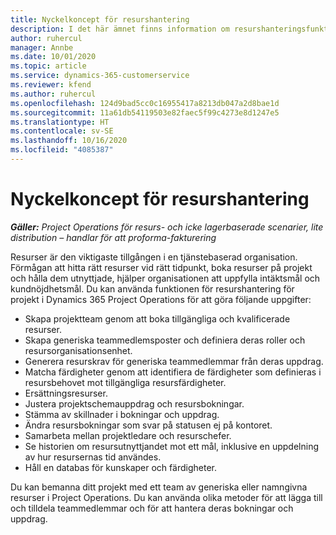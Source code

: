 ```yaml
---
title: Nyckelkoncept för resurshantering
description: I det här ämnet finns information om resurshanteringsfunktioner i Microsoft Dynamics Project Operations.
author: ruhercul
manager: Annbe
ms.date: 10/01/2020
ms.topic: article
ms.service: dynamics-365-customerservice
ms.reviewer: kfend
ms.author: ruhercul
ms.openlocfilehash: 124d9bad5cc0c16955417a8213db047a2d8bae1d
ms.sourcegitcommit: 11a61db54119503e82faec5f99c4273e8d1247e5
ms.translationtype: HT
ms.contentlocale: sv-SE
ms.lasthandoff: 10/16/2020
ms.locfileid: "4085387"
---
```

# <a name="resource-management-key-concepts"></a>Nyckelkoncept för resurshantering

_**Gäller:** Project Operations för resurs- och icke lagerbaserade scenarier, lite distribution – handlar för att proforma-fakturering_

Resurser är den viktigaste tillgången i en tjänstebaserad organisation. Förmågan att hitta rätt resurser vid rätt tidpunkt, boka resurser på projekt och hålla dem utnyttjade, hjälper organisationen att uppfylla intäktsmål och kundnöjdhetsmål. Du kan använda funktionen för resurshantering för projekt i Dynamics 365 Project Operations för att göra följande uppgifter:

- Skapa projektteam genom att boka tillgängliga och kvalificerade resurser.
- Skapa generiska teammedlemsposter och definiera deras roller och resursorganisationsenhet.
- Generera resurskrav för generiska teammedlemmar från deras uppdrag.
- Matcha färdigheter genom att identifiera de färdigheter som definieras i resursbehovet mot tillgängliga resursfärdigheter.
- Ersättningsresurser.
- Justera projektschemauppdrag och resursbokningar.
- Stämma av skillnader i bokningar och uppdrag.
- Ändra resursbokningar som svar på statusen ej på kontoret.
- Samarbeta mellan projektledare och resurschefer.
- Se historien om resursutnyttjandet mot ett mål, inklusive en uppdelning av hur resursernas tid användes.
- Håll en databas för kunskaper och färdigheter.


Du kan bemanna ditt projekt med ett team av generiska eller namngivna resurser i Project Operations. Du kan använda olika metoder för att lägga till och tilldela teammedlemmar och för att hantera deras bokningar och uppdrag. 
